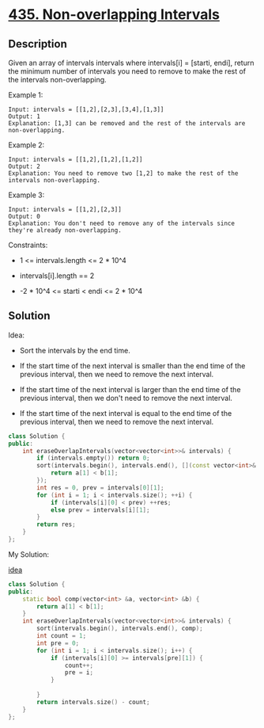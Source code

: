 # [435. Non-overlapping Intervals](https://leetcode.com/problems/non-overlapping-intervals/)

## Description


Given an array of intervals intervals where intervals[i] = [starti, endi], return the minimum number of intervals you need to remove to make the rest of the intervals non-overlapping.


Example 1:

```
Input: intervals = [[1,2],[2,3],[3,4],[1,3]]
Output: 1
Explanation: [1,3] can be removed and the rest of the intervals are non-overlapping.
```

Example 2:

```
Input: intervals = [[1,2],[1,2],[1,2]]
Output: 2
Explanation: You need to remove two [1,2] to make the rest of the intervals non-overlapping.
```

Example 3:

```
Input: intervals = [[1,2],[2,3]]
Output: 0
Explanation: You don't need to remove any of the intervals since they're already non-overlapping.
```

Constraints:

* 1 <= intervals.length <= 2 * 10^4


* intervals[i].length == 2


* -2 * 10^4 <= starti < endi <= 2 * 10^4


## Solution


Idea:

* Sort the intervals by the end time.


* If the start time of the next interval is smaller than the end time of the previous interval, then we need to remove the next interval.


* If the start time of the next interval is larger than the end time of the previous interval, then we don't need to remove the next interval.


* If the start time of the next interval is equal to the end time of the previous interval, then we need to remove the next interval.



```cpp
class Solution {
public:
    int eraseOverlapIntervals(vector<vector<int>>& intervals) {
        if (intervals.empty()) return 0;
        sort(intervals.begin(), intervals.end(), [](const vector<int>& a, const vector<int>& b) {
            return a[1] < b[1];
        });
        int res = 0, prev = intervals[0][1];
        for (int i = 1; i < intervals.size(); ++i) {
            if (intervals[i][0] < prev) ++res;
            else prev = intervals[i][1];
        }
        return res;
    }
};
```

My Solution:

[idea](https://leetcode.com/problems/non-overlapping-intervals/solutions/3785409/beat-s-100-c-java-python-beginner-friendly/)

```cpp
class Solution {
public:
    static bool comp(vector<int> &a, vector<int> &b) {
        return a[1] < b[1];
    }
    int eraseOverlapIntervals(vector<vector<int>>& intervals) {
        sort(intervals.begin(), intervals.end(), comp);
        int count = 1;
        int pre = 0;
        for (int i = 1; i < intervals.size(); i++) {
            if (intervals[i][0] >= intervals[pre][1]) {
                count++;
                pre = i;
            }
            
        }
        return intervals.size() - count;
    }
};

